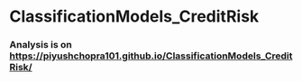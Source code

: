# ClassificationModels_CreditRisk

### Analysis is on https://piyushchopra101.github.io/ClassificationModels_CreditRisk/
